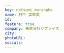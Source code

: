 ```yaml
---
key: natsumi_muranaka
name: 村中 菜都美
id: 
feature: true
company: 株式会社リプライス
city: 
photoURL:
socials:
---
```

